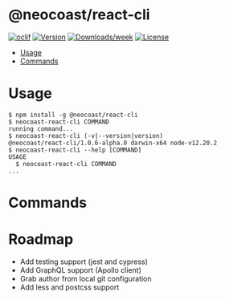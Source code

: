 @neocoast/react-cli
=========

[![oclif](https://img.shields.io/badge/cli-oclif-brightgreen.svg)](https://oclif.io)
[![Version](https://img.shields.io/npm/v/@neocoast/react-cli.svg)](https://npmjs.org/package/@neocoast/react-cli)
[![Downloads/week](https://img.shields.io/npm/dw/@neocoast/react-cli.svg)](https://npmjs.org/package/@neocoast/react-cli)
[![License](https://img.shields.io/npm/l/@neocoast/react-cli.svg)](https://github.com/NeoCoast/react-cli/blob/master/package.json)

<!-- toc -->
* [Usage](#usage)
* [Commands](#commands)
<!-- tocstop -->
# Usage
<!-- usage -->
```sh-session
$ npm install -g @neocoast/react-cli
$ neocoast-react-cli COMMAND
running command...
$ neocoast-react-cli (-v|--version|version)
@neocoast/react-cli/1.0.6-alpha.0 darwin-x64 node-v12.20.2
$ neocoast-react-cli --help [COMMAND]
USAGE
  $ neocoast-react-cli COMMAND
...
```
<!-- usagestop -->
# Commands
<!-- commands -->

<!-- commandsstop -->

# Roadmap

- Add testing support (jest and cypress)
- Add GraphQL support (Apollo client)
- Grab author from local git configuration
- Add less and postcss support
